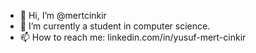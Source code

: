 - 👋 Hi, I’m @mertcinkir
- 🌱 I’m currently a student in computer science.
- 📫 How to reach me: linkedin.com/in/yusuf-mert-cinkir
